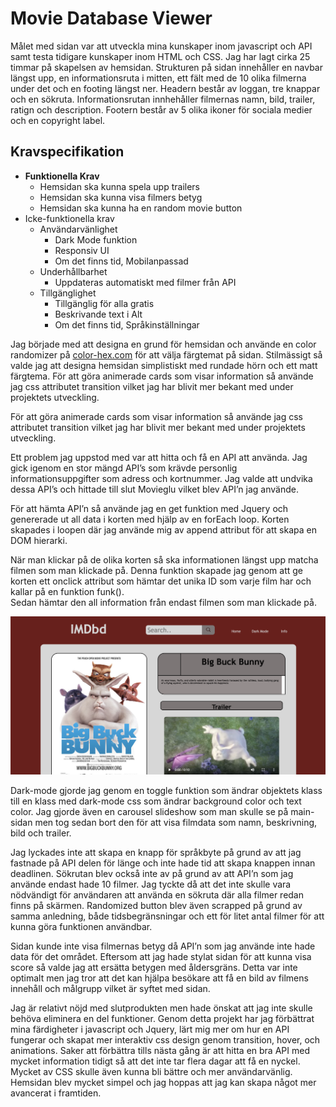 # Movie Database Viewer 

Målet med sidan var att utveckla mina kunskaper inom javascript och API samt testa tidigare kunskaper inom HTML och CSS. Jag har lagt cirka 25 timmar på skapelsen av hemsidan. Strukturen på sidan innehåller en navbar längst upp, en informationsruta i mitten, ett fält med de 10 olika filmerna under det och en footing längst ner. Headern består av loggan, tre knappar och en sökruta. Informationsrutan innhehåller filmernas namn, bild, trailer, ratign och description. Footern består av 5 olika ikoner för sociala medier och en copyright label.

## Kravspecifikation
* **Funktionella Krav**
    * Hemsidan ska kunna spela upp trailers
    * Hemsidan ska kunna visa filmers betyg
    * Hemsidan ska kunna ha en random movie button
* Icke-funktionella krav
    * Användarvänlighet
        * Dark Mode funktion
        * Responsiv UI
        * Om det finns tid, Mobilanpassad
    * Underhållbarhet
        * Uppdateras automatiskt med filmer från API
    * Tillgänglighet
        * Tillgänglig för alla gratis
        * Beskrivande text i Alt
        * Om det finns tid, Språkinställningar


Jag började med att designa en grund för hemsidan och använde en color randomizer på [color-hex.com](https://www.color-hex.com/) för att välja färgtemat på sidan. Stilmässigt så valde jag att designa hemsidan simplistiskt med rundade hörn och ett matt färgtema. För att göra animerade cards som visar information så använde jag css attributet transition vilket jag har blivit mer bekant med under projektets utveckling. 

För att göra animerade cards som visar information så använde jag css attributet transition vilket jag har blivit mer bekant med under projektets utveckling. 

Ett problem jag uppstod med var att hitta och få en API att använda. Jag gick igenom en stor mängd API’s som krävde personlig informationsuppgifter som adress och kortnummer. Jag valde att undvika dessa API’s och hittade till slut Movieglu vilket blev API’n jag använde. 

För att hämta API’n så använde jag en get funktion med Jquery och genererade ut all data i korten med hjälp av en forEach loop. Korten skapades  i loopen där jag använde mig av append attribut för att skapa en DOM hierarki. 

När man klickar på de olika korten så ska informationen längst upp matcha filmen som man klickade på. Denna funktion skapade jag genom att ge korten ett onclick attribut som hämtar det unika ID som varje film har och kallar på en funktion funk().   
Sedan hämtar den all information från endast filmen som man klickade på.

![mainpage](images/Screenshot%202022-10-03%20at%2011.43.07.png)

Dark-mode gjorde jag genom en toggle funktion som ändrar objektets klass till en klass med dark-mode css som ändrar background color och text color. Jag gjorde även en carousel slideshow som man skulle se på main-sidan men tog sedan bort den för att visa filmdata som namn, beskrivning, bild och trailer.

Jag lyckades inte att skapa en knapp för språkbyte på grund av att jag fastnade på API delen för länge och inte hade tid att skapa knappen innan deadlinen. Sökrutan blev också inte av på grund av att API’n som jag använde endast hade 10 filmer. Jag tyckte då att det inte skulle vara nödvändigt för användaren att använda en sökruta där alla filmer redan finns på skärmen. Randomized button blev även scrapped på grund av samma anledning, både tidsbegränsningar och ett för litet antal filmer för att kunna göra funktionen användbar.  

Sidan kunde inte visa filmernas betyg då API’n som jag använde inte hade data för det området. Eftersom att jag hade stylat sidan för att kunna visa score så valde jag att ersätta betygen med åldersgräns. Detta var inte optimalt men jag tror att det kan hjälpa besökare att få en bild av filmens innehåll och målgrupp vilket är syftet med sidan.


Jag är relativt nöjd med slutprodukten men hade önskat att jag inte skulle behöva eliminera en del funktioner. Genom detta projekt har jag förbättrat mina färdigheter i javascript och Jquery, lärt mig mer om hur en API fungerar och skapat mer interaktiv css design genom transition, hover, och animations. Saker att förbättra tills nästa gång är att hitta en bra API med mycket information tidigt så att det inte tar flera dagar att få en nyckel. Mycket av CSS skulle även kunna bli bättre och mer användarvänlig. Hemsidan blev mycket simpel och jag hoppas att jag kan skapa något mer avancerat i framtiden.
